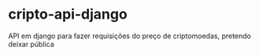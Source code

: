 # cripto-api-django

API em django para fazer requisições do preço de criptomoedas, pretendo deixar pública
